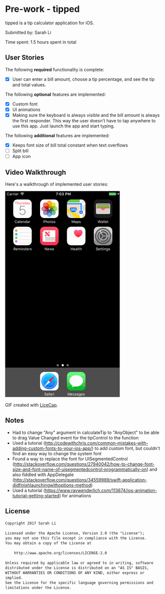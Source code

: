 # Pre-work - tipped

tipped is a tip calculator application for iOS.

Submitted by: Sarah Li

Time spent: 1.5 hours spent in total

## User Stories

The following **required** functionality is complete:
* [x] User can enter a bill amount, choose a tip percentage, and see the tip and total values.

The following **optional** features are implemented:
* [x] Custom font
* [x] UI animations
* [x] Making sure the keyboard is always visible and the bill amount is always the first responder. This way the user doesn't have to tap anywhere to use this app. Just launch the app and start typing.

The following **additional** features are implemented:

* [x] Keeps font size of bill total constant when text overflows
* [ ] Split bill
* [ ] App icon

## Video Walkthrough

Here's a walkthrough of implemented user stories:

<a href="https://raw.githubusercontent.com/serifluous/tipped/master/Resources/tipped_recording.gif" target="_blank"><img src="https://raw.githubusercontent.com/serifluous/tipped/master/Resources/tipped_recording.gif" title="Video Walkthrough" width='' alt="tipped Video Walkthrough" /></a>

GIF created with [LiceCap](http://www.cockos.com/licecap/).

## Notes

- Had to change "Any" argument in calculateTip to "AnyObject" to be able to drag Value Changed event for the tipControl to the function
- Used a tutorial (http://codewithchris.com/common-mistakes-with-adding-custom-fonts-to-your-ios-app/) to add custom font, but couldn't find an easy way to change the system font
- Found a way to replace the font for UISegmentedControl (http://stackoverflow.com/questions/27940042/how-to-change-font-size-and-font-name-of-uisegmentedcontrol-programmatically-on) and also fiddled with AppDelegate (http://stackoverflow.com/questions/34559989/swift-application-didfinishlaunchingwithoptions-method)
- Used a tutorial (https://www.raywenderlich.com/113674/ios-animation-tutorial-getting-started) for animations

## License

    Copyright 2017 Sarah Li

    Licensed under the Apache License, Version 2.0 (the "License");
    you may not use this file except in compliance with the License.
    You may obtain a copy of the License at

        http://www.apache.org/licenses/LICENSE-2.0

    Unless required by applicable law or agreed to in writing, software
    distributed under the License is distributed on an "AS IS" BASIS,
    WITHOUT WARRANTIES OR CONDITIONS OF ANY KIND, either express or implied.
    See the License for the specific language governing permissions and
    limitations under the License.